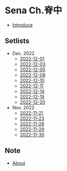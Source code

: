 # Sena Ch.脊中
- [Introduce](notes/introduce.md)

## Setlists
- Dec. 2022
  - [2022-12-01](setlists/202212/20221201.md)
  - [2022-12-03](setlists/202212/20221203.md)
  - [2022-12-05](setlists/202212/20221205.md)
  - [2022-12-08](setlists/202212/20221208.md)
  - [2022-12-10](setlists/202212/20221210.md)
  - [2022-12-11](setlists/202212/20221211.md)
  - [2022-12-14](setlists/202212/20221214.md)
  - [2022-12-19](setlists/202212/20221219.md)
  - [2022-12-20](setlists/202212/20221220.md)
- Nov. 2022
  - [2022-11-21](setlists/202211/20221121.md)
  - [2022-11-23](setlists/202211/20221123.md)
  - [2022-11-28](setlists/202211/20221128.md)
  - [2022-11-29](setlists/202211/20221129.md)
  - [2022-11-30](setlists/202211/20221130.md)

## Note
- [About](notes/about.md)
